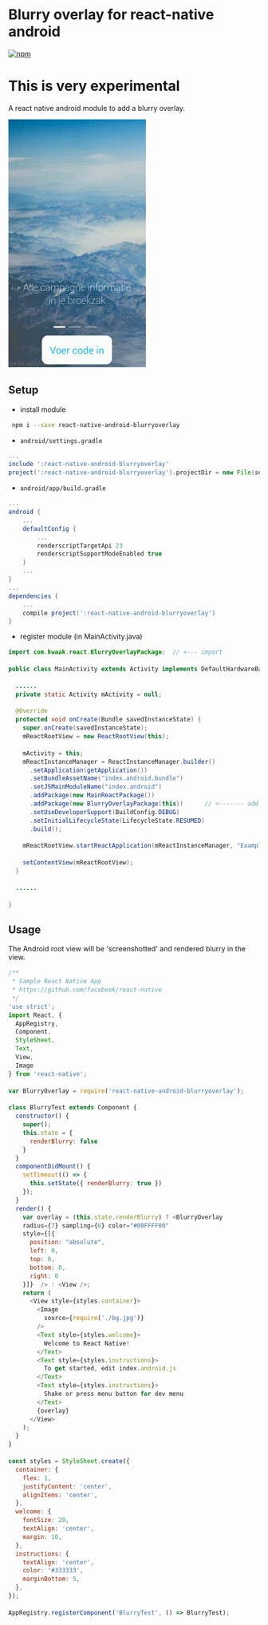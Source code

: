 # Blurry overlay for react-native android

[![npm](https://img.shields.io/npm/v/react-native-android-blurryoverlay.svg)](https://www.npmjs.com/package/react-native-android-blurryoverlay)

# This is very experimental

A react native android module to add a blurry overlay.

![Example](Example/Example.gif?raw=true "Example")

## Setup

* install module

```bash
 npm i --save react-native-android-blurryoverlay
```

* `android/settings.gradle`

```gradle
...
include ':react-native-android-blurryoverlay'
project(':react-native-android-blurryoverlay').projectDir = new File(settingsDir, '../node_modules/react-native-android-blurryoverlay')
```

* `android/app/build.gradle`

```gradle
...
android {
    ...
    defaultConfig {
        ...        
        renderscriptTargetApi 23
        renderscriptSupportModeEnabled true
    }    
    ...
}
...
dependencies {
    ...
    compile project(':react-native-android-blurryoverlay')
}
```

* register module (in MainActivity.java)

```java
import com.kwaak.react.BlurryOverlayPackage;  // <--- import

public class MainActivity extends Activity implements DefaultHardwareBackBtnHandler {

  ......
  private static Activity mActivity = null;

  @Override
  protected void onCreate(Bundle savedInstanceState) {
    super.onCreate(savedInstanceState);
    mReactRootView = new ReactRootView(this);

    mActivity = this;
    mReactInstanceManager = ReactInstanceManager.builder()
      .setApplication(getApplication())
      .setBundleAssetName("index.android.bundle")
      .setJSMainModuleName("index.android")
      .addPackage(new MainReactPackage())
      .addPackage(new BlurryOverlayPackage(this))      // <------- add package, the 'this' is super important
      .setUseDeveloperSupport(BuildConfig.DEBUG)
      .setInitialLifecycleState(LifecycleState.RESUMED)
      .build();

    mReactRootView.startReactApplication(mReactInstanceManager, "ExampleRN", null);

    setContentView(mReactRootView);
  }

  ......

}
```

## Usage

The Android root view will be 'screenshotted' and rendered blurry in the <BlurryOverlay> view.

```js
/**
 * Sample React Native App
 * https://github.com/facebook/react-native
 */
'use strict';
import React, {
  AppRegistry,
  Component,
  StyleSheet,
  Text,
  View,
  Image
} from 'react-native';

var BlurryOverlay = require('react-native-android-blurryoverlay');

class BlurryTest extends Component {
  constructor() {
    super();
    this.state = {
      renderBlurry: false
    }
  }
  componentDidMount() {
    setTimeout(() => {
      this.setState({ renderBlurry: true })
    });
  }
  render() {
    var overlay = (this.state.renderBlurry) ? <BlurryOverlay 
    radius={7} sampling={6} color="#00FFFF00"
    style={[{ 
      position: "absolute", 
      left: 0, 
      top: 0, 
      bottom: 0, 
      right: 0 
    }]}  /> : <View />;
    return (
      <View style={styles.container}>
        <Image
          source={require('./bg.jpg')}
        />
        <Text style={styles.welcome}>
          Welcome to React Native!
        </Text>
        <Text style={styles.instructions}>
          To get started, edit index.android.js
        </Text>
        <Text style={styles.instructions}>
          Shake or press menu button for dev menu
        </Text>
        {overlay}
      </View>
    );
  }
}

const styles = StyleSheet.create({
  container: {
    flex: 1,
    justifyContent: 'center',
    alignItems: 'center',
  },
  welcome: {
    fontSize: 20,
    textAlign: 'center',
    margin: 10,
  },
  instructions: {
    textAlign: 'center',
    color: '#333333',
    marginBottom: 5,
  },
});

AppRegistry.registerComponent('BlurryTest', () => BlurryTest);

```
